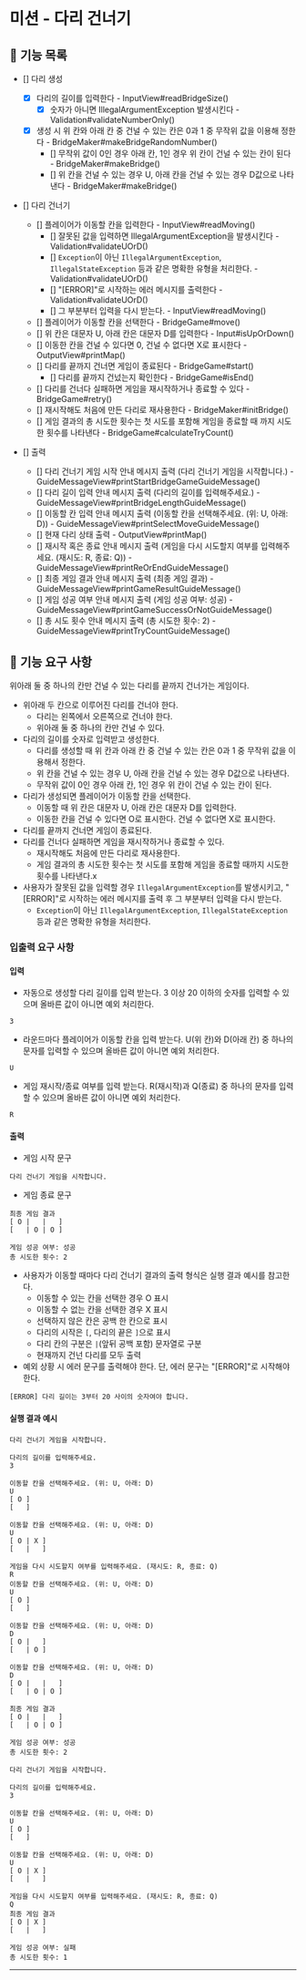 # 미션 - 다리 건너기

## 🧸 기능 목록

- [] 다리 생성
  - [x] 다리의 길이를 입력한다 - InputView#readBridgeSize()
    - [x] 숫자가 아니면 IllegalArgumentException 발생시킨다 - Validation#validateNumberOnly()
  - [x] 생성 시 위 칸와 아래 칸 중 건널 수 있는 칸은 0과 1 중 무작위 값을 이용해 정한다 - BridgeMaker#makeBridgeRandomNumber()
    - [] 무작위 값이 0인 경우 아래 칸, 1인 경우 위 칸이 건널 수 있는 칸이 된다 - BridgeMaker#makeBridge()
    - [] 위 칸을 건널 수 있는 경우 U, 아래 칸을 건널 수 있는 경우 D값으로 나타낸다 - BridgeMaker#makeBridge()

- [] 다리 건너기  
  - [] 플레이어가 이동할 칸을 입력한다 - InputView#readMoving()
    - [] 잘못된 값을 입력하면 IllegalArgumentException을 발생시킨다 - Validation#validateUOrD()
    - [] `Exception`이 아닌 `IllegalArgumentException`, `IllegalStateException` 등과 같은 명확한 유형을 처리한다. - Validation#validateUOrD()
    - [] "[ERROR]"로 시작하는 에러 메시지를 출력한다 - Validation#validateUOrD()
    - [] 그 부분부터 입력을 다시 받는다. - InputView#readMoving()
  - [] 플레이어가 이동할 칸을 선택한다 - BridgeGame#move()
   - [] 위 칸은 대문자 U, 아래 칸은 대문자 D를 입력한다 - Input#isUpOrDown()
  - [] 이동한 칸을 건널 수 있다면 0, 건널 수 없다면 X로 표시한다 - OutputView#printMap()
  - [] 다리를 끝까지 건너면 게임이 종료된다 - BridgeGame#start()
    - [] 다리를 끝까지 건넜는지 확인한다 - BridgeGame#isEnd()
  - [] 다리를 건너다 실패하면 게임을 재시작하거나 종료할 수 있다 - BridgeGame#retry()
   - [] 재시작해도 처음에 만든 다리로 재사용한다 - BridgeMaker#initBridge()
   - [] 게임 결과의 총 시도한 횟수는 첫 시도를 포함해 게임을 종료할 때 까지 시도한 횟수를 나타낸다 - BridgeGame#calculateTryCount()

- [] 출력
  - [] 다리 건너기 게임 시작 안내 메시지 출력 (다리 건너기 게임을 시작합니다.) - GuideMessageView#printStartBridgeGameGuideMessage()
  - [] 다리 길이 입력 안내 메시지 출력 (다리의 길이를 입력해주세요.) - GuideMessageView#printBridgeLengthGuideMessage()
  - [] 이동할 칸 입력 안내 메시지 출력 (이동할 칸을 선택해주세요. (위: U, 아래: D)) - GuideMessageView#printSelectMoveGuideMessage()
  - [] 현재 다리 상태 출력 - OutputView#printMap()
  - [] 재시작 혹은 종료 안내 메시지 출력 (게임을 다시 시도할지 여부를 입력해주세요. (재시도: R, 종료: Q)) - GuideMessageView#printReOrEndGuideMessage()
  - [] 최종 게임 결과 안내 메시지 출력 (최종 게임 결과) - GuideMessageView#printGameResultGuideMessage()
  - [] 게임 성공 여부 안내 메시지 출력 (게임 성공 여부: 성공) - GuideMessageView#printGameSuccessOrNotGuideMessage()
  - [] 총 시도 횟수 안내 메시지 출력 (총 시도한 횟수: 2) - GuideMessageView#printTryCountGuideMessage()



## 🚀 기능 요구 사항
위아래 둘 중 하나의 칸만 건널 수 있는 다리를 끝까지 건너가는 게임이다.
- 위아래 두 칸으로 이루어진 다리를 건너야 한다.
    - 다리는 왼쪽에서 오른쪽으로 건너야 한다.
    - 위아래 둘 중 하나의 칸만 건널 수 있다.
- 다리의 길이를 숫자로 입력받고 생성한다.
    - 다리를 생성할 때 위 칸과 아래 칸 중 건널 수 있는 칸은 0과 1 중 무작위 값을 이용해서 정한다.
    - 위 칸을 건널 수 있는 경우 U, 아래 칸을 건널 수 있는 경우 D값으로 나타낸다.
    - 무작위 값이 0인 경우 아래 칸, 1인 경우 위 칸이 건널 수 있는 칸이 된다.
- 다리가 생성되면 플레이어가 이동할 칸을 선택한다.
    - 이동할 때 위 칸은 대문자 U, 아래 칸은 대문자 D를 입력한다.
    - 이동한 칸을 건널 수 있다면 O로 표시한다. 건널 수 없다면 X로 표시한다.
- 다리를 끝까지 건너면 게임이 종료된다.
- 다리를 건너다 실패하면 게임을 재시작하거나 종료할 수 있다.
    - 재시작해도 처음에 만든 다리로 재사용한다.
    - 게임 결과의 총 시도한 횟수는 첫 시도를 포함해 게임을 종료할 때까지 시도한 횟수를 나타낸다.x
- 사용자가 잘못된 값을 입력할 경우 `IllegalArgumentException`를 발생시키고, "[ERROR]"로 시작하는 에러 메시지를 출력 후 그 부분부터 입력을 다시 받는다.
    - `Exception`이 아닌 `IllegalArgumentException`, `IllegalStateException` 등과 같은 명확한 유형을 처리한다.


### 입출력 요구 사항

#### 입력
- 자동으로 생성할 다리 길이를 입력 받는다. 3 이상 20 이하의 숫자를 입력할 수 있으며 올바른 값이 아니면 예외 처리한다.
```
3
```
- 라운드마다 플레이어가 이동할 칸을 입력 받는다. U(위 칸)와 D(아래 칸) 중 하나의 문자를 입력할 수 있으며 올바른 값이 아니면 예외 처리한다.
```
U
```
- 게임 재시작/종료 여부를 입력 받는다. R(재시작)과 Q(종료) 중 하나의 문자를 입력할 수 있으며 올바른 값이 아니면 예외 처리한다.
```
R
```

#### 출력
- 게임 시작 문구
```
다리 건너기 게임을 시작합니다.
```
- 게임 종료 문구
```
최종 게임 결과
[ O |   |   ]
[   | O | O ]

게임 성공 여부: 성공
총 시도한 횟수: 2
```
- 사용자가 이동할 때마다 다리 건너기 결과의 출력 형식은 실행 결과 예시를 참고한다.
    - 이동할 수 있는 칸을 선택한 경우 O 표시
    - 이동할 수 없는 칸을 선택한 경우 X 표시
    - 선택하지 않은 칸은 공백 한 칸으로 표시
    - 다리의 시작은 `[`, 다리의 끝은 `]`으로 표시
    - 다리 칸의 구분은 ` | `(앞뒤 공백 포함) 문자열로 구분
    - 현재까지 건넌 다리를 모두 출력
- 예외 상황 시 에러 문구를 출력해야 한다. 단, 에러 문구는 "[ERROR]"로 시작해야 한다.
```
[ERROR] 다리 길이는 3부터 20 사이의 숫자여야 합니다.
```

#### 실행 결과 예시
```
다리 건너기 게임을 시작합니다.

다리의 길이를 입력해주세요.
3

이동할 칸을 선택해주세요. (위: U, 아래: D)
U
[ O ]
[   ]

이동할 칸을 선택해주세요. (위: U, 아래: D)
U
[ O | X ]
[   |   ]

게임을 다시 시도할지 여부를 입력해주세요. (재시도: R, 종료: Q)
R
이동할 칸을 선택해주세요. (위: U, 아래: D)
U
[ O ]
[   ]

이동할 칸을 선택해주세요. (위: U, 아래: D)
D
[ O |   ]
[   | O ]

이동할 칸을 선택해주세요. (위: U, 아래: D)
D
[ O |   |   ]
[   | O | O ]

최종 게임 결과
[ O |   |   ]
[   | O | O ]

게임 성공 여부: 성공
총 시도한 횟수: 2
```

```
다리 건너기 게임을 시작합니다.

다리의 길이를 입력해주세요.
3

이동할 칸을 선택해주세요. (위: U, 아래: D)
U
[ O ]
[   ]

이동할 칸을 선택해주세요. (위: U, 아래: D)
U
[ O | X ]
[   |   ]

게임을 다시 시도할지 여부를 입력해주세요. (재시도: R, 종료: Q)
Q
최종 게임 결과
[ O | X ]
[   |   ]

게임 성공 여부: 실패
총 시도한 횟수: 1
```

---